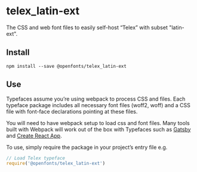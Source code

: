 
# telex_latin-ext

The CSS and web font files to easily self-host “Telex” with subset "latin-ext".

## Install

`npm install --save @openfonts/telex_latin-ext`

## Use

Typefaces assume you’re using webpack to process CSS and files. Each typeface
package includes all necessary font files (woff2, woff) and a CSS file with
font-face declarations pointing at these files.

You will need to have webpack setup to load css and font files. Many tools built
with Webpack will work out of the box with Typefaces such as [Gatsby](https://github.com/gatsbyjs/gatsby)
and [Create React App](https://github.com/facebookincubator/create-react-app).

To use, simply require the package in your project’s entry file e.g.

```javascript
// Load Telex typeface
require('@openfonts/telex_latin-ext')
```

